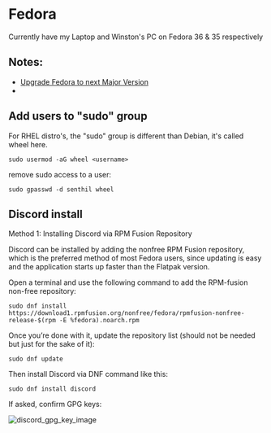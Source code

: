 # Fedora
Currently have my Laptop and Winston's PC on Fedora 36 & 35 respectively 

## Notes: 
- [Upgrade Fedora to next Major Version](./Upgrade_Fedora_Release.md)
- 

## Add users to "sudo" group
For RHEL distro's, the "sudo" group is different than Debian, it's called wheel here. 

`sudo usermod -aG wheel <username>`

remove sudo access to a user: 

`sudo gpasswd -d senthil wheel`

## Discord install
Method 1: Installing Discord via RPM Fusion Repository

Discord can be installed by adding the nonfree RPM Fusion repository, which is the preferred method of most Fedora users, since updating is easy and the application starts up faster than the Flatpak version.

Open a terminal and use the following command to add the RPM-fusion non-free repository:

    sudo dnf install https://download1.rpmfusion.org/nonfree/fedora/rpmfusion-nonfree-release-$(rpm -E %fedora).noarch.rpm

Once you’re done with it, update the repository list (should not be needed but just for the sake of it):

    sudo dnf update

Then install Discord via DNF command like this:

    sudo dnf install discord

If asked, confirm GPG keys: 

![discord_gpg_key_image](https://itsfoss.com/content/images/wordpress/2021/11/authorize-gpg-key-1-800x573.png)